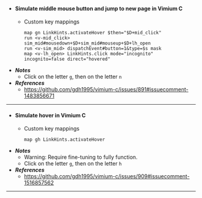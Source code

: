 - #### Simulate middle mouse button and jump to new page in Vimium C
    - Custom key mappings
      ```
      map gn LinkHints.activateHover $then="$D+mid_click"
      run <v-mid_click> sim_mid#mousedown+$D+sim_mid#mouseup+$D+lh_open
      run <v-sim_mid> dispatchEvent#button=1&type=$s mask
      map <v-lh_open> LinkHints.click mode="incognito" incognito=false direct="hovered"
      ```
- ***Notes***
    - Click on the letter `g`, then on the letter `n`
- ***References***
    - https://github.com/gdh1995/vimium-c/issues/891#issuecomment-1483856671
- ---
- #### Simulate hover in Vimium C
    - Custom key mappings
      ```
      map gh LinkHints.activateHover
      ```
- ***Notes***
    - Warning: Require fine-tuning to fully function.
    - Click on the letter `g`, then on the letter `h`
- ***References***
    - https://github.com/gdh1995/vimium-c/issues/909#issuecomment-1516857562
- ---
